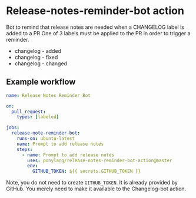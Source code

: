 # Release-notes-reminder-bot action

Bot to remind that release notes are needed when a CHANGELOG label is added to a PR  One of 3 labels must be applied to the PR in order to trigger a reminder.

- changelog - added
- changelog - fixed
- changelog - changed

## Example workflow

```yml
name: Release Notes Reminder Bot

on:
  pull_request:
    types: [labeled]

jobs:
  release-note-reminder-bot:
    runs-on: ubuntu-latest
    name: Prompt to add release notes
    steps:
      - name: Prompt to add release notes
        uses: ponylang/release-notes-reminder-bot-action@master
        env:
          GITHUB_TOKEN: ${{ secrets.GITHUB_TOKEN }}
```

Note, you do not need to create `GITHUB_TOKEN`. It is already provided by GitHub. You merely need to make it available to the Changelog-bot action.
